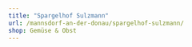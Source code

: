 ```yaml
---
title: "Spargelhof Sulzmann"
url: /mannsdorf-an-der-donau/spargelhof-sulzmann/
shop: Gemüse & Obst
---
```

